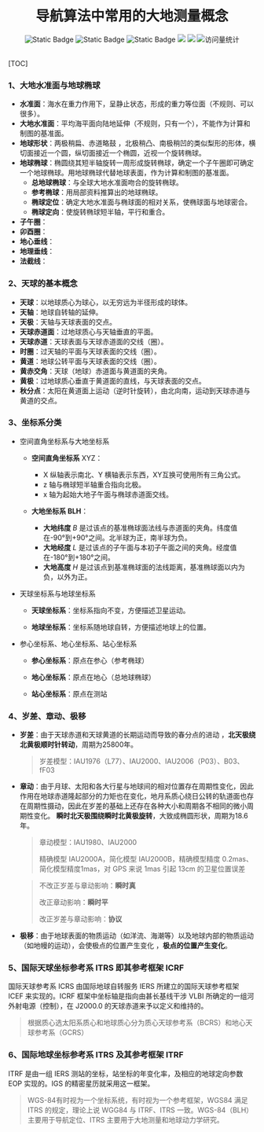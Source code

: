 <div align="center">
    <a name="Top"></a>
	<h1>导航算法中常用的大地测量概念</h1>
    <img alt="Static Badge" src="https://img.shields.io/badge/QQ-1482275402-red">
    <img alt="Static Badge" src="https://img.shields.io/badge/%E5%BE%AE%E4%BF%A1-lizhengxiao99-green">
    <img alt="Static Badge" src="https://img.shields.io/badge/Email-dauger%40126.com-brown">
    <a href="https://blog.csdn.net/daoge2666/"><img src="https://img.shields.io/badge/CSDN-论坛-c32136" /></a>
    <a href="https://www.zhihu.com/people/dao-ge-92-60/"><img src="https://img.shields.io/badge/Zhihu-知乎-blue" /></a>
    <img src="https://komarev.com/ghpvc/?username=LiZhengXiao99&label=Views&color=0e75b6&style=flat" alt="访问量统计" />
</div>

<br/>

[TOC]

### 1、大地水准面与地球椭球

* **水准面**：海水在重力作用下，呈静止状态，形成的重力等位面（不规则、可以很多）。
* **大地水准面**：平均海平面向陆地延伸（不规则，只有一个），不能作为计算和制图的基准面。
* **地球形状**：两极稍扁、赤道略鼓 ，北极稍凸、南极稍凹的类似梨形的形体，横切面接近一个圆，纵切面接近一个椭圆，近视一个旋转椭球。
* **地球椭球**：椭圆绕其短半轴旋转一周形成旋转椭球，确定一个子午圈即可确定一个地球椭球。用地球椭球代替地球表面，作为计算和制图的基准面。
  * **总地球椭球**：与全球大地水准面吻合的旋转椭球。
  * **参考椭球**：用局部资料推算出的地球椭球。
  * **椭球定位**：确定大地水准面与椭球面的相对关系，使椭球面与地球密合。
  * **椭球定向**：使旋转椭球短半轴，平行和重合。
* **子午圈**：
* **卯酉圈**：
* **地心垂线**：
* **地理垂线**：
* **法截线**：

### 2、天球的基本概念

* **天球**：以地球质心为球心，以无穷远为半径形成的球体。 
* **天轴**：地球自转轴的延伸。 
* **天极**：天轴与天球表面的交点。 
* **天球赤道面**：过地球质心与天轴垂直的平面。 
* **天球赤道**：天球表面与天球赤道面的交线（圈）。
* **时圈**：过天轴的平面与天球表面的交线（圈）。
* **黄道**：地球公转平面与天球表面的交线（圈）。 
* **黄赤交角**：天球（地球）赤道面与黄道面的夹角。 
* **黄极**：过地球质心垂直于黄道面的直线，与天球表面的交点。
* **秋分点**：太阳在黄道面上运动（逆时针旋转），由北向南，运动到天球赤道与黄道的交点。

### 3、坐标系分类

* 空间直角坐标系与大地坐标系

  * **空间直角坐标系** XYZ：
    * X 纵轴表示南北、Y 横轴表示东西，XY互换可使用所有三角公式。
    * z 轴与椭球短半轴重合指向北极。
    * x 轴为起始大地子午面与椭球赤道面交线。

  * **大地坐标系 BLH**：
    * **大地纬度** $B$ 是过该点的基准椭球面法线与赤道面的夹角。纬度值在-90°到+90°之间。北半球为正，南半球为负。
    * **大地经度** $L$ 是过该点的子午面与本初子午面之间的夹角。经度值在-180°到+180°之间。
    * **大地高度** $H$ 是过该点到基准椭球面的法线距离，基准椭球面以内为负，以外为正。

* 天球坐标系与地球坐标系

  * **天球坐标系**：坐标系指向不变，方便描述卫星运动。

  * **地球坐标系**：坐标系随地球自转，方便描述地球上的位置。

* 参心坐标系、地心坐标系、站心坐标系

  * **参心坐标系**：原点在参心（参考椭球）

  * **地心坐标系**：原点在地心（总地球椭球）

  * **站心坐标系**：原点在测站

### 4、岁差、章动、极移

* **岁差**：由于天球赤道和天球黄道的长期运动而导致的春分点的进动 ，**北天极绕北黄极顺时针转动**，周期为25800年。 

  > 岁差模型：IAU1976（L77）、IAU2000、IAU2006（P03）、B03、fF03

* **章动**：由于月球、太阳和各大行星与地球间的相对位置存在周期性变化，因此作用在地球赤道隆起部分的力矩也在变化，地月系质心绕日公转的轨道面也存在周期性摄动，因此在岁差的基础上还存在各种大小和周期各不相同的微小周期性变化。 **瞬时北天极围绕瞬时北黄极旋转**，大致成椭圆形状，周期为18.6年。

  > 章动模型：IAU1980、IAU2000
  >
  > 精确模型 IAU2000A，简化模型 IAU2000B，精确模型精度 0.2mas、简化模型精度1mas，对 GPS 来说 1mas 引起 13cm 的卫星位置误差

  > 不改正岁差与章动影响：**瞬时真**
  >
  > 改正章动影响：**瞬时平**
  >
  > 改正岁差与章动影响：**协议**

* **极移**：由于地球表面的物质运动（如洋流、海潮等）以及地球内部的物质运动（如地幔的运动），会使极点的位置产生变化 ，**极点的位置产生变化**。 

### 5、国际天球坐标参考系 ITRS 即其参考框架 ICRF

国际天球参考系 ICRS 由国际地球自转服务 IERS 所建立的国际天球参考框架 ICEF 来实现的。ICRF 框架中坐标轴是指向由甚长基线干涉 VLBI 所确定的一组河外射电源（控制），在 J2000.0 的天球赤道来予以定义和维持的。

> 根据质心选太阳系质心和地球质心分为质心天球参考系（BCRS）和地心天球参考系（GCRS） 

### 6、国际地球坐标参考系 ITRS 及其参考框架 ITRF

ITRF 是由一组 IERS 测站的坐标，站坐标的年变化率，及相应的地球定向参数 EOP 实现的。IGS 的精密星历就采用这一框架。

>  WGS-84有时视为一个坐标系统，有时视为一个参考框架，WGS84 满足 ITRS 的规定，理论上说 WGG84 与 ITRF、ITRS 一致。WGS-84（BLH）主要用于导航定位、ITRS 主要用于大地测量和地球动力学研究。